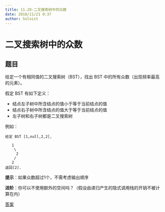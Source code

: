 ```yaml
---
title: 11.20-二叉搜索树中的众数
date: 2018/11/21 0:37
author: Soloist
---
```

    
# 二叉搜索树中的众数

## 题目

给定一个有相同值的二叉搜索树（BST），找出 BST 中的所有众数（出现频率最高的元素）。

假定 BST 有如下定义：

* 结点左子树中所含结点的值小于等于当前结点的值
* 结点右子树中所含结点的值大于等于当前结点的值
* 左子树和右子树都是二叉搜索树

例如：

    给定 BST [1,null,2,2],
    
       1
        \
         2
        /
       2
    返回[2].
    
**提示**：如果众数超过1个，不需考虑输出顺序

**进阶**：你可以不使用额外的空间吗？（假设由递归产生的隐式调用栈的开销不被计算在内）

[答案](https://github.com/aSoloist/java-algorithm/blob/master/code/11.20/Solution.java)